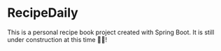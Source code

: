 # RecipeDaily
This is a personal recipe book project created with Spring Boot. It is still under construction at this time 🚧🚧!
